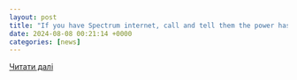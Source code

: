 ```yaml
---
layout: post
title: "If you have Spectrum internet, call and tell them the power has been out for almost 24 hours now. They’ll credit your account for any outage longer than 4 hours. : r/Cleveland"
date: 2024-08-08 00:21:14 +0000
categories: [news]
---
```


[Читати далі](https://www.reddit.com/r/Cleveland/comments/1emhel4/if_you_have_spectrum_internet_call_and_tell_them/)
